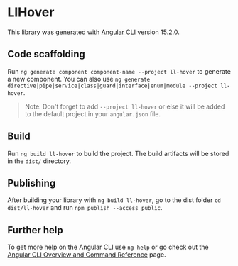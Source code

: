 # LlHover

This library was generated with [Angular CLI](https://github.com/angular/angular-cli) version 15.2.0.

## Code scaffolding

Run `ng generate component component-name --project ll-hover` to generate a new component. You can also use `ng generate directive|pipe|service|class|guard|interface|enum|module --project ll-hover`.

> Note: Don't forget to add `--project ll-hover` or else it will be added to the default project in your `angular.json` file.

## Build

Run `ng build ll-hover` to build the project. The build artifacts will be stored in the `dist/` directory.

## Publishing

After building your library with `ng build ll-hover`, go to the dist folder `cd dist/ll-hover` and run `npm publish --access public`.

## Further help

To get more help on the Angular CLI use `ng help` or go check out the [Angular CLI Overview and Command Reference](https://angular.io/cli) page.
